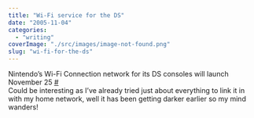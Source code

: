 ```yaml
---
title: "Wi-Fi service for the DS"
date: "2005-11-04"
categories: 
  - "writing"
coverImage: "./src/images/image-not-found.png"
slug: "wi-fi-for-the-ds"
---
```


Nintendo’s Wi-Fi Connection network for its DS consoles will launch November 25 [#](http://www.games-digest.com/2005/11/nintendo_announ.html)  
Could be interesting as I’ve already tried just about everything to link it in with my home network, well it has been getting darker earlier so my mind wanders!
